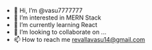 - 👋 Hi, I’m @vasu7777777
- 👀 I’m interested in MERN Stack
- 🌱 I’m currently learning React
- 💞️ I’m looking to collaborate on ...
- 📫 How to reach me revallavasu14@gmail.com

<!---
vasu7777777/vasu7777777 is a ✨ special ✨ repository because its `README.md` (this file) appears on your GitHub profile.
You can click the Preview link to take a look at your changes.
--->
